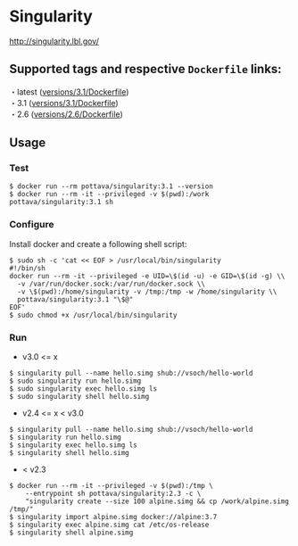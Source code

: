 # Singularity

http://singularity.lbl.gov/

## Supported tags and respective `Dockerfile` links:

・latest ([versions/3.1/Dockerfile](https://github.com/pottava/docker-singularity/blob/master/versions/3.1/Dockerfile))  
・3.1 ([versions/3.1/Dockerfile](https://github.com/pottava/docker-singularity/blob/master/versions/3.1/Dockerfile))  
・2.6 ([versions/2.6/Dockerfile](https://github.com/pottava/docker-singularity/blob/master/versions/2.6/Dockerfile))  

## Usage

### Test

```
$ docker run --rm pottava/singularity:3.1 --version
$ docker run --rm -it --privileged -v $(pwd):/work pottava/singularity:3.1 sh
```

### Configure

Install docker and create a following shell script:

```
$ sudo sh -c 'cat << EOF > /usr/local/bin/singularity
#!/bin/sh
docker run --rm -it --privileged -e UID=\$(id -u) -e GID=\$(id -g) \\
  -v /var/run/docker.sock:/var/run/docker.sock \\
  -v \$(pwd):/home/singularity -v /tmp:/tmp -w /home/singularity \\
  pottava/singularity:3.1 "\$@"
EOF'
$ sudo chmod +x /usr/local/bin/singularity
```

### Run

- v3.0 <= x

```
$ singularity pull --name hello.simg shub://vsoch/hello-world
$ sudo singularity run hello.simg
$ sudo singularity exec hello.simg ls
$ sudo singularity shell hello.simg
```

- v2.4 <= x < v3.0

```
$ singularity pull --name hello.simg shub://vsoch/hello-world
$ singularity run hello.simg
$ singularity exec hello.simg ls
$ singularity shell hello.simg
```

- < v2.3

```
$ docker run --rm -it --privileged -v $(pwd):/tmp \
    --entrypoint sh pottava/singularity:2.3 -c \
    "singularity create --size 100 alpine.simg && cp /work/alpine.simg /tmp/"
$ singularity import alpine.simg docker://alpine:3.7
$ singularity exec alpine.simg cat /etc/os-release
$ singularity shell alpine.simg
```
